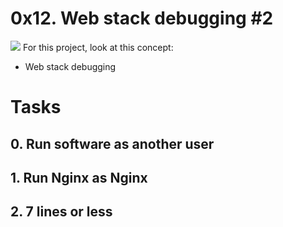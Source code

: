# 0x12. Web stack debugging #2
![](https://s3.amazonaws.com/intranet-projects-files/holbertonschool-sysadmin_devops/287/99littlebugsinthecode-holberton.jpg)
For this project, look at this concept:

* Web stack debugging

# Tasks

## 0. Run software as another user
## 1. Run Nginx as Nginx
## 2. 7 lines or less